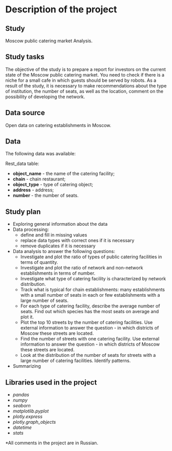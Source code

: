 # Description of the project

## Study
Moscow public catering market Analysis.

## Study tasks
The objective of the study is to prepare a report for investors on the current state of the Moscow public catering market. You need to check if there is a niche for a small cafe in which guests should be served by robots. As a result of the study, it is necessary to make recommendations about the type of institution, the number of seats, as well as the location, comment on the possibility of developing the network.

## Data source
Open data on catering establishments in Moscow.

## Data
The following data was available:

Rest_data table:

- **object_name** - the name of the catering facility;
- **chain** - chain restaurant;
- **object_type** - type of catering object;
- **address** - address;
- **number** - the number of seats.

## Study plan

- Exploring general information about the data
- Data processing:
    - define and fill in missing values
    - replace data types with correct ones if it is necessary
    - remove duplicates if it is necessary
- Data analysis to answer the following questions:
    - Investigate and plot the ratio of types of public catering facilities in terms of quantity.
    - Investigate and plot the ratio of network and non-network establishments in terms of number.
    - Investigate what type of catering facility is characterized by network distribution.
    - Track what is typical for chain establishments: many establishments with a small number of seats in each or few establishments with a large number of seats.
    - For each type of catering facility, describe the average number of seats. Find out which species has the most seats on average and plot it.
    - Plot the top 10 streets by the number of catering facilities. Use external information to answer the question - in which districts of Moscow these streets are located.
    - Find the number of streets with one catering facility. Use external information to answer the question - in which districts of Moscow these streets are located.
    - Look at the distribution of the number of seats for streets with a large number of catering facilities. Identify patterns.
- Summarizing

## Libraries used in the project

- *pandas*
- *numpy*
- *seaborn*
- *matplotlib.pyplot*
- *plotly.express*
- *plotly.graph_objects*
- *datetime*
- *stats*

*All comments in the project are in Russian.
